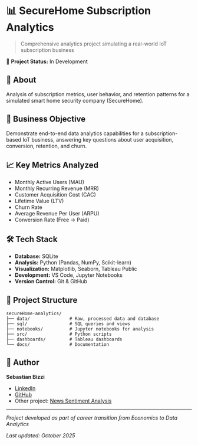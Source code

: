 # 📊 SecureHome Subscription Analytics

> Comprehensive analytics project simulating a real-world IoT subscription business

🚧 **Project Status:** In Development

## 📖 About
Analysis of subscription metrics, user behavior, and retention patterns for a simulated smart home security company (SecureHome).

## 🎯 Business Objective
Demonstrate end-to-end data analytics capabilities for a subscription-based IoT business, answering key questions about user acquisition, conversion, retention, and churn.

## 📈 Key Metrics Analyzed
- Monthly Active Users (MAU)
- Monthly Recurring Revenue (MRR)
- Customer Acquisition Cost (CAC)
- Lifetime Value (LTV)
- Churn Rate
- Average Revenue Per User (ARPU)
- Conversion Rate (Free → Paid)

## 🛠️ Tech Stack
- **Database:** SQLite
- **Analysis:** Python (Pandas, NumPy, Scikit-learn)
- **Visualization:** Matplotlib, Seaborn, Tableau Public
- **Development:** VS Code, Jupyter Notebooks
- **Version Control:** Git & GitHub

## 📁 Project Structure
```
secureHome-analytics/
├── data/               # Raw, processed data and database
├── sql/                # SQL queries and views
├── notebooks/          # Jupyter notebooks for analysis
├── src/                # Python scripts
├── dashboards/         # Tableau dashboards
└── docs/               # Documentation
```

## 👤 Author
**Sebastian Bizzi**
- [LinkedIn](https://www.linkedin.com/in/sebastianbizzi/)
- [GitHub](https://github.com/sebasbizzi)
- Other project: [News Sentiment Analysis](https://github.com/sebasbizzi/Relationship_Between_News_Sentiment_and_Market_Movements)

---
*Project developed as part of career transition from Economics to Data Analytics*

*Last updated: October 2025*
